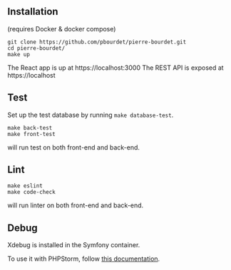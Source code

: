 ## Installation

(requires Docker & docker compose)
```
git clone https://github.com/pbourdet/pierre-bourdet.git
cd pierre-bourdet/
make up
```
The React app is up at  https://localhost:3000
The REST API is exposed at https://localhost

## Test

Set up the test database by running `make database-test`.

```
make back-test
make front-test
```
will run test on both front-end and back-end.

## Lint

```
make eslint
make code-check
```
will run linter on both front-end and back-end.

## Debug
Xdebug is installed  in the Symfony container.

To use it with PHPStorm, follow [this documentation](https://github.com/dunglas/symfony-docker/blob/main/docs/xdebug.md#debugging-with-xdebug-and-phpstorm).
